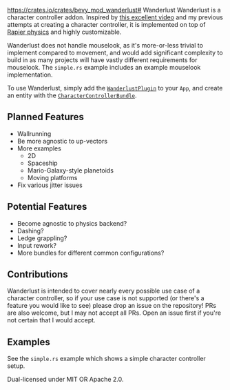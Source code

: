 https://crates.io/crates/bevy_mod_wanderlust# Wanderlust
Wanderlust is a character controller addon. Inspired by [this excellent video](https://www.youtube.com/watch?v=qdskE8PJy6Q) and
my previous attempts at creating a character controller, it is implemented on top of [Rapier physics](https://rapier.rs/)
and highly customizable.
 
Wanderlust does not handle mouselook, as it's more-or-less trivial to implement compared to movement, and would add significant complexity to build in
as many projects will have vastly different requirements for mouselook. The `simple.rs` example includes an example mouselook implementation.

To use Wanderlust, simply add the [`WanderlustPlugin`](plugins::WanderlustPlugin) to your `App`, and create an entity with the [`CharacterControllerBundle`](bundles::CharacterControllerBundle). 

## Planned Features
- Wallrunning
- Be more agnostic to up-vectors
- More examples
  - 2D
  - Spaceship
  - Mario-Galaxy-style planetoids
  - Moving platforms
- Fix various jitter issues

## Potential Features
- Become agnostic to physics backend?
- Dashing?
- Ledge grappling?
- Input rework?
- More bundles for different common configurations?

## Contributions
Wanderlust is intended to cover nearly every possible use case of a character controller, so if your use case is not supported (or there's a feature you would like to see)
please drop an issue on the repository! PRs are also welcome, but I may not accept all PRs. Open an issue first if you're not certain that I would accept.

## Examples
See the `simple.rs` example which shows a simple character controller setup.

Dual-licensed under MIT OR Apache 2.0.
